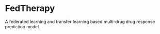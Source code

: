 # FedTherapy
A federated learning and transfer learning based multi-drug drug response prediction model.
